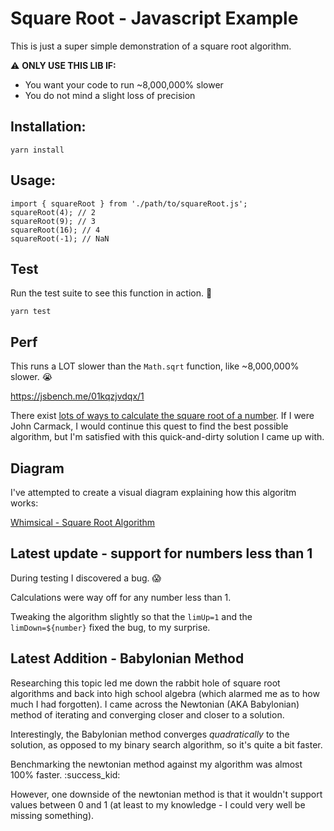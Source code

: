 # Square Root - Javascript Example

This is just a super simple demonstration of a square root algorithm.

:warning: **ONLY USE THIS LIB IF:**

- You want your code to run ~8,000,000% slower
- You do not mind a slight loss of precision

## Installation:

```
yarn install
```

## Usage:

```
import { squareRoot } from './path/to/squareRoot.js';
squareRoot(4); // 2
squareRoot(9); // 3
squareRoot(16); // 4
squareRoot(-1); // NaN
```

## Test

Run the test suite to see this function in action. 🦾

```
yarn test
```

## Perf

This runs a LOT slower than the `Math.sqrt` function, like ~8,000,000% slower. 😭

https://jsbench.me/01kqzjvdqx/1

There exist [lots of ways to calculate the square root of a number](<https://en.wikipedia.org/wiki/Methods_of_computing_square_roots#Decimal_(base_10)>).
If I were John Carmack, I would continue this quest to find the best possible algorithm, but I'm satisfied
with this quick-and-dirty solution I came up with.

## Diagram

I've attempted to create a visual diagram explaining how this algoritm works:

[Whimsical - Square Root Algorithm](https://whimsical.com/square-root-algorithm-RiiUwd4XAGYjxCXhG6mRSB)

## Latest update - support for numbers less than 1

During testing I discovered a bug. :scream:

Calculations were way off for any number less than 1.

Tweaking the algorithm slightly so that the `limUp=1` and the `limDown=${number}` fixed the bug, to my surprise.

## Latest Addition - Babylonian Method

Researching this topic led me down the rabbit hole of square root algorithms and back into high school algebra
(which alarmed me as to how much I had forgotten). I came across the Newtonian (AKA Babylonian) method of
iterating and converging closer and closer to a solution.

Interestingly, the Babylonian method converges _quadratically_ to the solution, as opposed to
my binary search algorithm, so it's quite a bit faster.

Benchmarking the newtonian method against my algorithm was almost 100% faster. :success_kid:

However, one downside of the newtonian method is that it wouldn't support values between 0 and 1 (at
least to my knowledge - I could very well be missing something).
